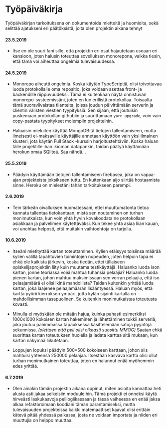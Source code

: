 # Työpäiväkirja

Työpäiväkirjan tarkoituksena on dokumentoida mietteitä ja huomioita, sekä selittää ajatukseni eri päätöksistä, joita olen projektin aikana tehnyt

#### 23.5.2019
- Itse en ole suuri fani sille, että projektin eri osat hajautetaan useaan eri kansioon, joten halusin toteuttaa sovelluksen monorepona, vaikka tiesin, että tämä voi aiheuttaa ongelmia tulevaisuudessa.

#### 24.5.2019
- Monorepo aiheutti ongelmia. Koska käytän TypeScriptiä, olisi toivottavaa luoda protokollalle oma repositio, joka voidaan asettaa front- ja backendille riippuvuudeksi. Tämä ei kuitenkaan näytä onnistuvan monorepo-systeemissäni, joten en luo erillistä protokollaa. Toisaalta tämä suoraviivaistaa tilanteita, joissa joudun päivittämään serverin ja clientin välisten viestien tyypityksiä. Sen sijaan, että joutuisin puskemaan protokollan githubiin ja suorittamaan `yarn upgrade`, voin vain copy-pastata tyypitykset molempiin projekteihin.

- Haluaisin mieluiten käyttää MongoDB:tä tietojen tallentamiseen, mutta ilmeisesti ei-maksaville käyttäjille annetaan käyttöön vain yksi ilmainen klusteri, jota käytän Full Stack -kurssin harjoitustehtäviin. Koska haluan tälle projektille ihan ikioman datapankin, taidan päätyä käyttämään herokun omaa SQliteä. Saa nähdä...

#### 25.5.2019
- Päädyin käyttämään tietojen tallentamiseen firebasea, joka on vapaa-ajan projekteista joksikseen tuttu. En kuitenkaan aijo siirtää hostaamista sinne. Heroku on mielestäni tähän tarkoitukseen parempi.

#### 2.6.2019
- Tein tärkeän oivalluksen huomatessani, ettei muuttumatonta tietoa kannata tallentaa tietokantaan, mistä sen noutaminen on turhan monimutkaista, kun voin yhtä hyvin kovakoodata ne protokollaan asiakkaan ja palvelimen käytettäväksi. Kun tekee yhtä asiaa liian kauan, voi unohtaa helposti, että muitakin vaihtoehtoja on tarjolla.

#### 10.6.2019
- Itseäni mietityttää kartan toteuttaminen. Kylien etäisyys toisiinsa määrää kylien välillä tapahtuvien toimintojen nopeuden, joten helpoin tapa ei ehkä ole kaikista järkevin, koska tiedän, ettei tällaiseen opiskelijaprojektiin liity kuin muutama testikäyttäjä. Haluanko luoda ison kartan, jonne teoriassa voisi mahtua tuhansia pelaajia? Haluanko luoda pienen kartan, johon mahtuu maksimissaan sen verran pelaajia, että iso pelaajamäärä ei olisi ikinä mahdollista? Taidan kuitenkin yrittää luoda kartan, joka laajenee pelaajamäärän lisääntyessä. Haluan myös, että kartta pyörii kierroksen ympäri, jotta kylän sijainti kartalla on mahdollisimman tasapuolinen. Se kuitenkin monimutkaistaa toteutusta kovasti.

- Minulla ei myöskään ole mitään hajua, kuinka pahasti esimerkiksi 1000x1000 kokoisen kartan hakeminen ja lähettäminen tukkii serveriä, joka joutuu pahimmassa tapauksessa käsittelemään satoja pyyntöjä sekunnissa. *(olettaen että peli olisi oikeasti suosittu MMOG)* Saatan ehkä suorittaa kartan toteutuksen huolella ja ladata karttaa sitä mukaan, kun kartan näkymää liikutetaan.

- Loppujen lopuksi päädyin 500*500 kokoiseen karttaan, johon siis mahtuisi yhteensä 250000 pelaajaa. Itsestään kasvava kartta olisi ollut turhan monimutkainen toteuttaa, joten en halunnut enää myöhemmin edes yrittää.

#### 6.7.2019
- Olen ainakin tämän projektin aikana oppinut, miten asioita kannattaa heti alusta asti jakaa selkeisiin moduuleihin. Tämä projekti ei onneksi käytä hirveästi laskukaavoja pelilogiikassaan ja tässä vaiheessa en enää jaksa alkaa refaktoroimaan koodiani tämän parantamiseksi, mutta tulevaisuuden projekteissa kaikki matemaattiset kaavat olisi erittäin kätevä pitää yhdessä paikassa, josta ne voidaan importata ja niiden eri muuttujia on helppo muuttaa.
